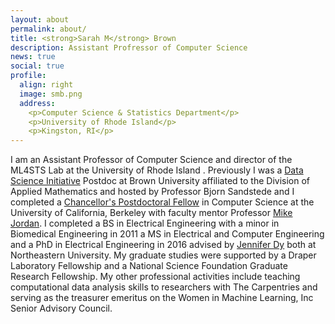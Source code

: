 ```yaml
---
layout: about
permalink: about/
title: <strong>Sarah M</strong> Brown
description: Assistant Profressor of Computer Science
news: true
social: true
profile:
  align: right
  image: smb.png
  address:
    <p>Computer Science & Statistics Department</p>
    <p>University of Rhode Island</p>
    <p>Kingston, RI</p>
---
```


I am an Assistant Professor of Computer Science and director of the ML4STS Lab at the University of Rhode Island .
Previously I was a [Data Science Initiative](https://www.brown.edu/initiatives/data-science/) Postdoc at Brown University affiliated to the Division of Applied Mathematics and hosted by Professor Bjorn Sandstede and I completed a [Chancellor's Postdoctoral Fellow](https://diversity.berkeley.edu/programs-services/postdoctoral/about-cpfp) in Computer Science at the University of California, Berkeley with faculty mentor Professor [Mike Jordan](https://people.eecs.berkeley.edu/~jordan/). I completed a BS in Electrical Engineering with a minor in Biomedical Engineering in 2011 a MS in Electrical and Computer Engineering and a  PhD in Electrical Engineering in 2016 advised by [Jennifer Dy](http://www.ece.neu.edu/fac-ece/jdy/) both at Northeastern University. My graduate studies were supported by a Draper Laboratory Fellowship and a National Science Foundation Graduate Research Fellowship. My other professional activities include teaching computational data analysis skills to researchers with The Carpentries and serving as the treasurer emeritus on the Women in Machine Learning, Inc Senior Advisory Council.

